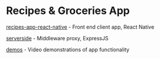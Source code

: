 # Recipes & Groceries App

[recipes-app-react-native](https://github.com/eroosendahl/resume-portfolio/tree/main/react-native-recipe-store/recipes-app-react-native) - Front end client app, React Native

[serverside](https://github.com/eroosendahl/resume-portfolio/tree/main/react-native-recipe-store/serverside) - Middleware proxy, ExpressJS

[demos](https://github.com/eroosendahl/resume-portfolio/tree/main/react-native-recipe-store/demos) - Video demonstrations of app functionality

